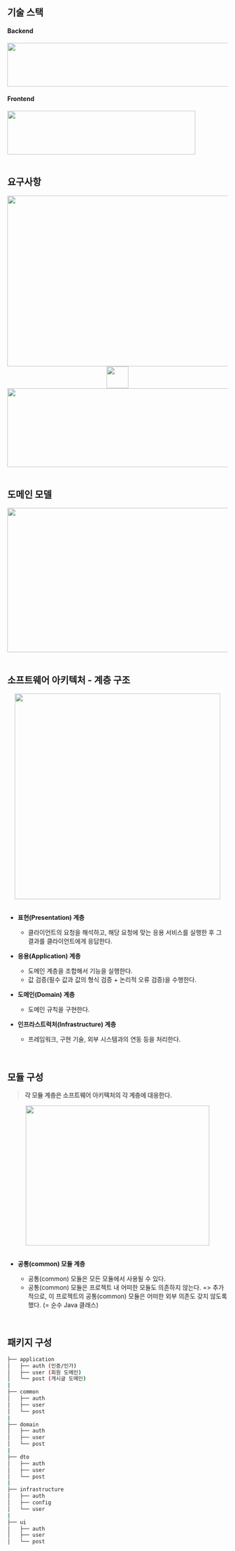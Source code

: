 ## 기술 스택
#### Backend
<img src="https://github.com/user-attachments/assets/2df0a4c8-23a7-4264-86e7-84015a9568f4" width="680" height="100">
    
#### Frontend
<img src="https://github.com/user-attachments/assets/c490fc2d-3ca2-4eaf-8ed8-f8637a3996b8" width="430" height="100">

<br>
<br>

## 요구사항
<div align="center">
    <img src="https://github.com/user-attachments/assets/64de2cc5-02fc-4f68-a10b-a115e6e6b56e" width="690" height="390">
</div>
<div align="center">
    <img src="https://github.com/user-attachments/assets/9bc54d08-b6b5-44c5-9700-c07131e5638f" width="50" height="50">
</div>
<div align="center">
    <img src="https://github.com/user-attachments/assets/9ec587f9-51c3-463f-b5fa-09c5453e159d" width="550" height="180">
</div>
<br>

## 도메인 모델
<div align="center">
    <img src="https://github.com/user-attachments/assets/94bec7be-d02d-40b4-b9a5-0577a9679540" width="780" height="330">
</div>

<br>

## 소프트웨어 아키텍처 - 계층 구조
<div align="center">
    <img src="https://github.com/user-attachments/assets/94f2049f-e07a-42b2-bc8a-102aaee871ad" width="470" height="470">
</div>
<br>

- **표현(Presentation) 계층**
  - 클라이언트의 요청을 해석하고, 해당 요청에 맞는 응용 서비스를 실행한 후 그 결과를 클라이언트에게 응답한다.
  
- **응용(Application) 계층**
  - 도메인 계층을 조합해서 기능을 실행한다.
  - 값 검증(필수 값과 값의 형식 검증​ + 논리적 오류 검증​)을 수행한다.
  
- **도메인(Domain) 계층**
  - 도메인 규칙을 구현한다.
  
- **인프라스트럭처(Infrastructure) 계층**
  - 프레임워크, 구현 기술, 외부 시스템과의 연동 등을 처리한다.
<br>

## 모듈 구성
> **각 모듈 계층은 소프트웨어 아키텍처의 각 계층에 대응한다.**
<div align="center">
    <img src="https://github.com/user-attachments/assets/e2bc3b03-2e3a-4c32-b393-15912fa258b7" width="420" height="320">
</div>

<br>

- **공통(common) 모듈 계층**

  - 공통(common) 모듈은 모든 모듈에서 사용될 수 있다.
  - 공통(common) 모듈은 프로젝트 내 어떠한 모듈도 의존하지 않는다. => 추가적으로, 이 프로젝트의 공통(common) 모듈은 어떠한 외부 의존도 갖지 않도록 했다. (= 순수 Java 클래스)

<br>

## 패키지 구성
```bash
├── application
│   ├── auth (인증/인가)
│   ├── user (회원 도메인)
│   └── post (게시글 도메인)
|
├── common
│   ├── auth
│   ├── user
│   └── post
|
├── domain
│   ├── auth
│   ├── user
│   └── post
|
├── dto
│   ├── auth
│   ├── user
│   └── post
|
├── infrastructure
│   ├── auth
│   ├── config
│   └── user
|
├── ui
│   ├── auth
│   ├── user
│   └── post
``` 
